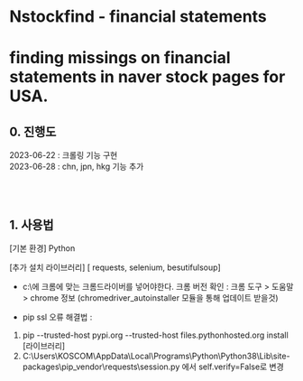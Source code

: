 # Nstockfind - financial statements
finding missings on financial statements in naver stock pages for USA.
==========================================
## 0. 진행도
2023-06-22 : 크롤링 기능 구현 <br>
2023-06-28 : chn, jpn, hkg 기능 추가 <br>

<br><br>

## 1. 사용법

[기본 환경]
Python

[추가 설치 라이브러리]
[ requests, selenium, besutifulsoup]

* c:\에 크롬에 맞는 크롬드라이버를 넣어야한다.
크롬 버전 확인 : 크롬 도구 > 도움말 > chrome 정보
(chromedriver_autoinstaller 모듈을 통해 업데이트 받을것)

* pip ssl 오류 해결법 :
 1) pip --trusted-host pypi.org --trusted-host files.pythonhosted.org install [라이브러리]
 2) C:\Users\KOSCOM\AppData\Local\Programs\Python\Python38\Lib\site-packages\pip\_vendor\requests\session.py
에서 self.verify=False로 변경